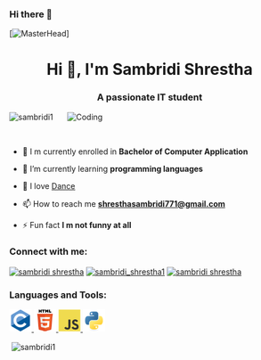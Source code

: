 ### Hi there 👋

[![MasterHead](https://user-images.githubusercontent.com/74038190/219923809-b86dc415-a0c2-4a38-bc88-ad6cf06395a8.gif)]

<h1 align="center">Hi 👋, I'm Sambridi Shrestha</h1>
<h3 align="center">A passionate IT student</h3>
<img align="right" alt="Coding" width="400" src="https://encrypted-tbn0.gstatic.com/images?q=tbn:ANd9GcScTDj_3c-P5J5IwYVwNQLjlKJ7b0XS67uqsT449jCroeUQyaibeBj4A7SzwlA2RFno3qo&usqp=CAU">


<p align="left"> <img src="https://komarev.com/ghpvc/?username=sambridi1&label=Profile%20views&color=0e75b6&style=flat" alt="sambridi1" /> </p>

<p align="left"> <a href="https://twitter.com/" target="blank"><img src="https://img.shields.io/twitter/follow/?logo=twitter&style=for-the-badge" alt="" /></a> </p>

- 🔭 I m currently enrolled in **Bachelor of Computer Application**

- 🌱 I’m currently learning **programming languages**

- 📝 I love [Dance](Dance)

- 📫 How to reach me **shresthasambridi771@gmail.com**

- ⚡ Fun fact **I m not funny at all**

<h3 align="left">Connect with me:</h3>
<p align="left">
<a href="https://linkedin.com/in/sambridi shrestha" target="blank"><img align="center" src="https://raw.githubusercontent.com/rahuldkjain/github-profile-readme-generator/master/src/images/icons/Social/linked-in-alt.svg" alt="sambridi shrestha" height="30" width="40" /></a>
<a href="https://instagram.com/sambridi_shrestha1" target="blank"><img align="center" src="https://raw.githubusercontent.com/rahuldkjain/github-profile-readme-generator/master/src/images/icons/Social/instagram.svg" alt="sambridi_shrestha1" height="30" width="40" /></a>
<a href="https://www.youtube.com/c/sambridi shrestha" target="blank"><img align="center" src="https://raw.githubusercontent.com/rahuldkjain/github-profile-readme-generator/master/src/images/icons/Social/youtube.svg" alt="sambridi shrestha" height="30" width="40" /></a>
</p>

<h3 align="left">Languages and Tools:</h3>
<p align="left"> <a href="https://www.cprogramming.com/" target="_blank" rel="noreferrer"> <img src="https://raw.githubusercontent.com/devicons/devicon/master/icons/c/c-original.svg" alt="c" width="40" height="40"/> </a> <a href="https://www.w3.org/html/" target="_blank" rel="noreferrer"> <img src="https://raw.githubusercontent.com/devicons/devicon/master/icons/html5/html5-original-wordmark.svg" alt="html5" width="40" height="40"/> </a> <a href="https://developer.mozilla.org/en-US/docs/Web/JavaScript" target="_blank" rel="noreferrer"> <img src="https://raw.githubusercontent.com/devicons/devicon/master/icons/javascript/javascript-original.svg" alt="javascript" width="40" height="40"/> </a> <a href="https://www.python.org" target="_blank" rel="noreferrer"> <img src="https://raw.githubusercontent.com/devicons/devicon/master/icons/python/python-original.svg" alt="python" width="40" height="40"/> </a> </p>

<p>&nbsp;<img align="center" src="https://github-readme-stats.vercel.app/api?username=sambridi1&show_icons=true&locale=en" alt="sambridi1" /></p>
